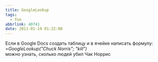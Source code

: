 ```yaml
---
title: GoogleLookup
tags:
  - fun
abbrlink: 40741
date: 2011-01-19 01:22:00
---
```


Если в Google Docs создать таблицу и в ячейке написать формулу:  
*=GoogleLookup("Chuck Norris"; "kill")*  
можно узнать, сколько людей убил Чак Норрис